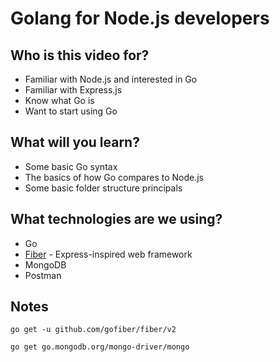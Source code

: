 # Golang for Node.js developers

## Who is this video for?
* Familiar with Node.js and interested in Go
* Familiar with Express.js
* Know what Go is
* Want to start using Go

## What will you learn?
* Some basic Go syntax
* The basics of how Go compares to Node.js
* Some basic folder structure principals

## What technologies are we using?
* Go
* [Fiber](https://docs.gofiber.io/) - Express-inspired web framework
* MongoDB
* Postman

## Notes

```
go get -u github.com/gofiber/fiber/v2

go get go.mongodb.org/mongo-driver/mongo
```
